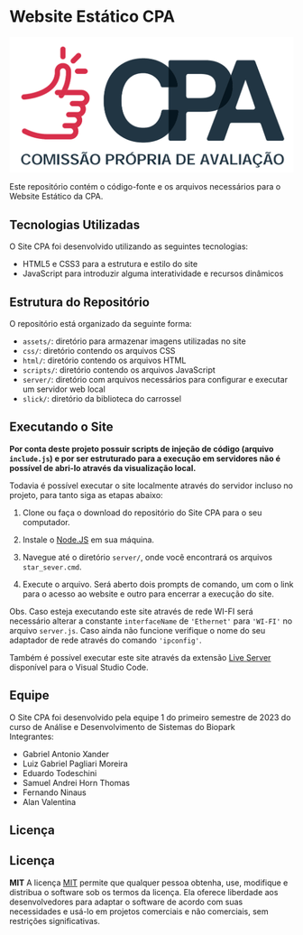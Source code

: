 # Website Estático CPA

<p align="center">
  <img src="Logo.png" alt="Logo CPA">
</p>

Este repositório contém o código-fonte e os arquivos necessários para o Website Estático da CPA.

## Tecnologias Utilizadas

O Site CPA foi desenvolvido utilizando as seguintes tecnologias:

- HTML5 e CSS3 para a estrutura e estilo do site
- JavaScript para introduzir alguma interatividade e recursos dinâmicos

## Estrutura do Repositório

O repositório está organizado da seguinte forma:

- `assets/`: diretório para armazenar imagens utilizadas no site
- `css/`: diretório contendo os arquivos CSS
- `html/`: diretório contendo os arquivos HTML
- `scripts/`: diretório contendo os arquivos JavaScript
- `server/`: diretório com arquivos necessários para configurar e executar um servidor web local
- `slick/`: diretório da biblioteca do carrossel

## Executando o Site

__Por conta deste projeto possuir scripts de injeção de código (arquivo `include.js`) e por ser estruturado para a execução em servidores não é possível de abri-lo através da visualização local.__

Todavia é possível executar o site localmente através do servidor incluso no projeto, para tanto siga as etapas abaixo:

1. Clone ou faça o download do repositório do Site CPA para o seu computador.

2. Instale o [Node.JS](https://nodejs.org/en) em sua máquina.

2. Navegue até o diretório `server/`, onde você encontrará os arquivos `star_sever.cmd`.

3. Execute o arquivo. Será aberto dois prompts de comando, um com o link para o acesso ao website e outro para encerrar a execução do site.

Obs. Caso esteja executando este site através de rede WI-FI será necessário alterar a constante ```interfaceName``` de ```'Ethernet'``` para ```'WI-FI'``` no arquivo `server.js`. Caso ainda não funcione verifique o nome do seu adaptador de rede através do comando ```'ipconfig'```.

Também é possível executar este site através da extensão [Live Server](https://marketplace.visualstudio.com/items?itemName=ritwickdey.LiveServer) disponível para o Visual Studio Code.

## Equipe

O Site CPA foi desenvolvido pela equipe 1 do primeiro semestre de 2023 do curso de Análise e Desenvolvimento de Sistemas do Biopark <br>
Integrantes:
- Gabriel Antonio Xander  
- Luiz Gabriel Pagliari Moreira 
- Eduardo Todeschini 
- Samuel Andrei Horn Thomas 
- Fernando Ninaus 
- Alan Valentina 

## Licença

## Licença
**MIT**
A licença [MIT](https://github.com/eagleyes005/Site_CPA/blob/main/LICENSE) permite que qualquer pessoa obtenha, use, modifique e distribua o software sob os termos da licença. Ela oferece liberdade aos desenvolvedores para adaptar o software de acordo com suas necessidades e usá-lo em projetos comerciais e não comerciais, sem restrições significativas.

